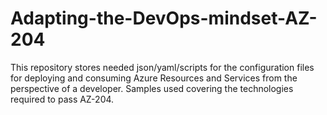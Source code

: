 # Adapting-the-DevOps-mindset-AZ-204
This repository stores needed json/yaml/scripts for the configuration files for deploying and consuming Azure Resources and Services from the perspective of a developer. Samples used covering the technologies required to pass AZ-204.
